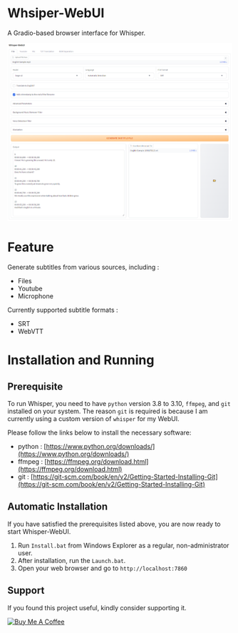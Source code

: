 # Whsiper-WebUI
A Gradio-based browser interface for Whisper.

![Whisper WebUI](screenshot.png)

# Feature
Generate subtitles from various sources, including :
- Files
- Youtube
- Microphone

Currently supported subtitle formats : 
- SRT
- WebVTT

# Installation and Running
## Prerequisite
To run Whisper, you need to have `python` version 3.8 to 3.10, `ffmpeg`, and `git` installed on your system. The reason `git` is required is because I am currently using a custom version of `whisper` for my WebUI.

Please follow the links below to install the necessary software:
- python : [https://www.python.org/downloads/](https://www.python.org/downloads/)
- ffmpeg :  [https://ffmpeg.org/download.html](https://ffmpeg.org/download.html)
- git : [https://git-scm.com/book/en/v2/Getting-Started-Installing-Git](https://git-scm.com/book/en/v2/Getting-Started-Installing-Git)

## Automatic Installation
If you have satisfied the prerequisites listed above, you are now ready to start Whisper-WebUI.

1. Run `Install.bat` from Windows Explorer as a regular, non-administrator user.
2. After installation, run the `Launch.bat`.
3. Open your web browser and go to `http://localhost:7860`

## Support

If you found this project useful, kindly consider supporting it.

<a href="https://www.buymeacoffee.com/jhj0517" target="_blank"><img src="https://cdn.buymeacoffee.com/buttons/default-orange.png" alt="Buy Me A Coffee" height="41" width="174"></a>


